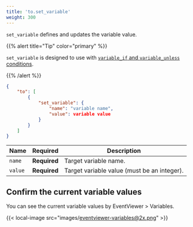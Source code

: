 ```yaml
---
title: 'to.set_variable'
weight: 300
---
```


`set_variable` defines and updates the variable value.

{{% alert title="Tip" color="primary" %}}

`set_variable` is designed to use with [`variable_if` and `variable_unless` conditions](../../conditions/variable/).

{{% /alert %}}

```json
{
    "to": [
        {
            "set_variable": {
                "name": "variable name",
                "value": variable value
            }
        }
    ]
}
```

| Name    | Required     | Description                                 |
| ------- | ------------ | ------------------------------------------- |
| `name`  | **Required** | Target variable name.                       |
| `value` | **Required** | Target variable value (must be an integer). |

## Confirm the current variable values

You can see the current variable values by EventViewer > Variables.

{{< local-image src="images/eventviewer-variables@2x.png" >}}
